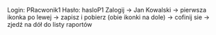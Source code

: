 Login: PRacwonik1
Hasło: hasloP1
Zalogij -> Jan Kowalski -> pierwsza ikonka po lewej -> zapisz i pobierz (obie ikonki na dole) -> cofinij sie -> zjedź na dół do listy raportów
